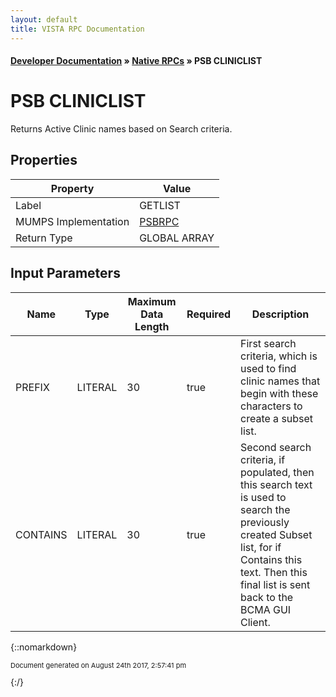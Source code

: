 ```yaml
---
layout: default
title: VISTA RPC Documentation
---
```


#### [Developer Documentation](../index) &#187; [Native RPCs](TableOfContents) &#187; PSB CLINICLIST<br/>
# PSB CLINICLIST

Returns Active Clinic names based on Search criteria.

## Properties

Property | Value
--- | ---
Label | GETLIST
MUMPS Implementation | [PSBRPC](http://code.osehra.org/dox/Routine_PSBRPC_source.html)
Return Type | GLOBAL ARRAY


## Input Parameters

Name | Type | Maximum Data Length | Required | Description
--- | --- | --- | --- | ---
PREFIX | LITERAL | 30 | true | First search criteria, which is used to find clinic names that begin with these characters to create a subset list.
CONTAINS | LITERAL | 30 | true | Second search criteria, if populated, then this search text is used to search the previously created Subset list, for if Contains this text. Then this final list is sent back to the BCMA GUI Client.



{::nomarkdown} <br/><p style="font-size: 11px">Document generated on August 24th 2017, 2:57:41 pm</p>{:/}